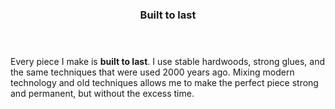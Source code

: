 <header>
  <h3>Built to last</h3>
</header>

Every piece I make is **built to last**. I use stable hardwoods, strong glues, and
the same techniques that were used 2000 years ago. Mixing modern technology and
old techniques allows me to make the perfect piece strong and permanent, but
without the excess time.
